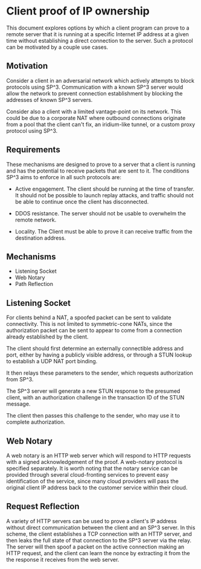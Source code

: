 Client proof of IP ownership
==============================

This document explores options by which a client program can prove to a remote
server that it is running at a specific Internet IP address at a given time
without establishing a direct connection to the server. Such a protocol can be
motivated by a couple use cases.

Motivation
----------

Consider a client in an adversarial network which actively attempts to block
protocols using SP^3. Communication with a known SP^3 server would allow the
network to prevent connection establishment by blocking the addresses of known
SP^3 servers.

Consider also a client with a limited vantage-point on its network.  This
could be due to a corporate NAT where outbound connections originate from a
pool that the client can't fix, an iridium-like tunnel, or a custom proxy
protocol using SP^3.

Requirements
------------

These mechanisms are designed to prove to a server that a client is running and
has the potential to receive packets that are sent to it. The conditions SP^3
aims to enforce in all such protocols are:

* Active engagement. The client should be running at the time of transfer.
  It should not be possible to launch replay attacks, and traffic should not
  be able to continue once the client has disconnected.

* DDOS resistance. The server should not be usable to overwhelm the remote
  network.

* Locality. The Client must be able to prove it can receive traffic from the
  destination address.

Mechanisms
----------

* Listening Socket
* Web Notary
* Path Reflection

Listening Socket
----------------

For clients behind a NAT, a spoofed packet can be sent to validate connectivity.
This is not limited to symmetric-cone NATs, since the authorization packet can
be sent to appear to come from a connection already established by the client.

The client should first determine an externally connectible address and port,
either by having a publicly visible address, or through a STUN lookup to
establish a UDP NAT port binding.

It then relays these parameters to the sender, which requests authorization
from SP^3.

The SP^3 server will generate a new STUN response to the presumed client, with
an authorization challenge in the transaction ID of the STUN message.

The client then passes this challenge to the sender, who may use it to complete
authorization.

Web Notary
----------

A web notary is an HTTP web server which will respond to HTTP requests with
a signed acknowledgement of the proof. A web-notary protocol is specified
separately. It is worth noting that the notary service can be provided through
several cloud-fronting services to prevent easy identification of the service,
since many cloud providers will pass the original client IP address back to
the customer service within their cloud.

Request Reflection
------------------

A variety of HTTP servers can be used to prove a client's IP address without
direct communication between the client and an SP^3 server. In this scheme,
the client establishes a TCP connection with an HTTP server, and then leaks
the full state of that connection to the SP^3 server via the relay. The
server will then spoof a packet on the active connection making an HTTP
request, and the client can learn the nonce by extracting it from the the
response it receives from the web server.
